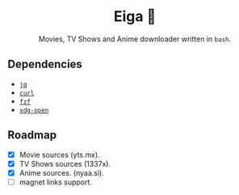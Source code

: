 <h1 align="center">Eiga 🎥</h1>

<p align="center">Movies, TV Shows and Anime downloader written in <code>bash</code>.</p>

## Dependencies
- [`jq`](https://github.com/stedolan/jq)
- [`curl`](https://github.com/curl/curl)
- [`fzf`](https://github.com/junegunn/fzf)
- [`xdg-open`](https://freedesktop.org/wiki/Software/xdg-utils/)

## Roadmap
- [x] Movie sources (yts.mx).
- [x] TV Shows sources (1337x).
- [x] Anime sources. (nyaa.si).
- [ ] magnet links support.
